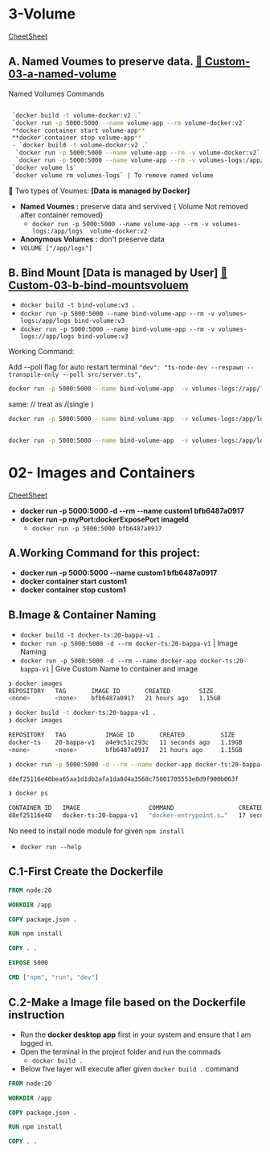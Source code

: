 # 3-Volume

[CheetSheet](Canva.com/design/DAFyWfnXhAk/iFVa2Wsh9n79Wzk51MGn5Q/edit)

## A. Named Voumes to preserve data. [📁 Custom-03-a-named-volume]()

Named Vollumes Commands


```bash

 `docker build -t volume-docker:v2 .`
 `docker run -p 5000:5000 --name volume-app --rm volume-docker:v2`    
 **docker container start volume-app** 
 **docker container stop volume-app** 
 - `docker build -t volume-docker:v2 .`
  `docker run -p 5000:5000 --name volume-app --rm -v volume-docker:v2`    
  `docker run -p 5000:5000 --name volume-app --rm -v volumes-logs:/app/logs  volume-docker:v2` | Named volumes
 `docker volume ls`
 `docker volume rm volumes-logs` | To remove named volume
```

🚢 Two types of Voumes: **[Data is managed by Docker]**

- **Named Voumes :** preserve data and servived { Volume Not removed after container removed}
    -  `docker run -p 5000:5000 --name volume-app --rm -v volumes-logs:/app/logs  volume-docker:v2 `
- **Anonymous Volumes :** don't preserve data 
-  `VOLUME ["/app/logs"]  `   

## B. Bind Mount [Data is managed by User] [📁Custom-03-b-bind-mountsvoluem]()

-  `docker build -t bind-volume:v3 .`
-  `docker run -p 5000:5000 --name bind-volume-app --rm -v volumes-logs:/app/logs bind-volume:v3`
-  `docker run -p 5000:5000 --name bind-volume-app --rm -v volumes-logs://app/logs bind-volume:v3`


Working Command:

Add --poll flag for auto restart terminal
`"dev": "ts-node-dev --respawn --transpile-only --poll src/server.ts",`

```bash
docker run -p 5000:5000 --name bind-volume-app  -v volumes-logs://app/logs -w //app -v "//$(pwd)"://app -v //app/node_modules --rm bind-volume:v3

```
same: // treat as /(single )
```bash
docker run -p 5000:5000 --name bind-volume-app  -v volumes-logs:/app/logs -w /app -v "$(pwd)":/app -v /app/node_modules --rm bind-volume:v3


```

```bash

docker run -p 5000:5000 --name bind-volume-app  -v volumes-logs:/app/logs -w /app -v "/Users/bappasaha/Desktop/dektop/Web-Devlopment/Target-2023-[backend-ph]/chapter-10-Docker/Docker/Custom-03-b-bind-mounts-volume":/app -v /app/node_modules --rm bind-volume:v3

```
<!-- 
```bash
docker run -p 5000:5000 --name bind-volume-app --rm -v volumes-logs:/app/logs -v "/Users/bappasaha/Desktop/dektop/Web-Devlopment/Target-2023-[backend-ph]/chapter-10-Docker/Docker/Custom-03-b-bind-mounts-volume/Dockerfile":/app/Dockerfile bind-volume:v3

```
```bash

docker run -p 5000:5000 --name bind-volume-app --rm -v volumes-logs:/app/logs -v "/Users/bappasaha/Desktop/dektop/Web-Devlopment/Target-2023-[backend-ph]/chapter-10-Docker/Docker/Custom-03-b-bind-mounts-volume/Dockerfile":/app/Dockerfile -v /app/node_modules bind-volume:v3 -->







# 02- Images and Containers

[CheetSheet](Canva.com/design/DAFyWfnXhAk/iFVa2Wsh9n79Wzk51MGn5Q/edit)

- **docker run -p 5000:5000 -d --rm --name custom1 bfb6487a0917**   
-  **docker run -p myPort:dockerExposePort imageId**   
    -  `docker run -p 5000:5000 bfb6487a0917`  


## A.Working Command for this project:

- **docker run -p 5000:5000 --name custom1 bfb6487a0917**
- **docker container start custom1** 
- **docker container stop custom1** 
## B.Image & Container Naming

- `docker build -t docker-ts:20-bappa-v1 .`
- `docker run -p 5000:5000 -d --rm docker-ts:20-bappa-v1` | Image Naming
- `docker run -p 5000:5000 -d --rm --name docker-app docker-ts:20-bappa-v1` | Give Custom Name to container and image

```bash
❯ docker images
REPOSITORY   TAG       IMAGE ID       CREATED        SIZE
<none>       <none>    bfb6487a0917   21 hours ago   1.15GB
```
```bash
❯ docker build -t docker-ts:20-bappa-v1 .
❯ docker images

REPOSITORY   TAG           IMAGE ID       CREATED          SIZE
docker-ts    20-bappa-v1   a4e9c51c293c   11 seconds ago   1.19GB
<none>       <none>        bfb6487a0917   21 hours ago     1.15GB
```
```bash
❯ docker run -p 5000:5000 -d --rm --name docker-app docker-ts:20-bappa-v1

d8ef25116e40bea65aa1d1db2afa1da8d4a3568c75801705553e8d9f900b063f

❯ docker ps

CONTAINER ID   IMAGE                   COMMAND                  CREATED          STATUS          PORTS                    NAMES
d8ef25116e40   docker-ts:20-bappa-v1   "docker-entrypoint.s…"   17 seconds ago   Up 17 seconds   0.0.0.0:5000->5000/tcp   docker-app
```

No need to install node module for given `npm install`
- `docker run --help`
## C.1-First Create the  Dockerfile


```dockerfile
FROM node:20

WORKDIR /app

COPY package.json .

RUN npm install

COPY . .

EXPOSE 5000

CMD ["npm", "run", "dev"]

```
## C.2-Make a Image file based on the Dockerfile instruction

- Run the **docker desktop app** first in your system and ensure that I am logged in.
- Open the terminal in the project folder and run the commads
    - `docker build .`
- Below five layer will execute after given `docker build .` command
    
```dockerfile
FROM node:20

WORKDIR /app

COPY package.json .

RUN npm install

COPY . .
```
